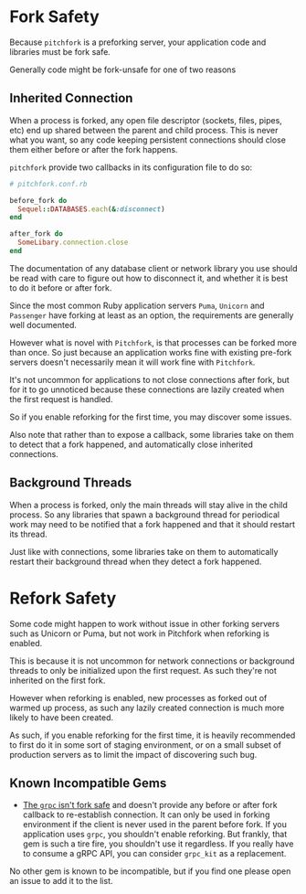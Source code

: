 # Fork Safety

Because `pitchfork` is a preforking server, your application code and libraries
must be fork safe.

Generally code might be fork-unsafe for one of two reasons

## Inherited Connection

When a process is forked, any open file descriptor (sockets, files, pipes, etc)
end up shared between the parent and child process. This is never what you
want, so any code keeping persistent connections should close them either
before or after the fork happens.

`pitchfork` provide two callbacks in its configuration file to do so:

```ruby
# pitchfork.conf.rb

before_fork do
  Sequel::DATABASES.each(&:disconnect)
end

after_fork do
  SomeLibary.connection.close
end
```

The documentation of any database client or network library you use should be
read with care to figure out how to disconnect it, and whether it is best to
do it before or after fork.

Since the most common Ruby application servers `Puma`, `Unicorn` and `Passenger`
have forking at least as an option, the requirements are generally well documented.

However what is novel with `Pitchfork`, is that processes can be forked more than once.
So just because an application works fine with existing pre-fork servers doesn't necessarily
mean it will work fine with `Pitchfork`.

It's not uncommon for applications to not close connections after fork, but for it to go
unnoticed because these connections are lazily created when the first request is handled.

So if you enable reforking for the first time, you may discover some issues.

Also note that rather than to expose a callback, some libraries take on them to detect
that a fork happened, and automatically close inherited connections.

## Background Threads

When a process is forked, only the main threads will stay alive in the child process.
So any libraries that spawn a background thread for periodical work may need to be notified
that a fork happened and that it should restart its thread.

Just like with connections, some libraries take on them to automatically restart their background
thread when they detect a fork happened.

# Refork Safety

Some code might happen to work without issue in other forking servers such as Unicorn or Puma,
but not work in Pitchfork when reforking is enabled.

This is because it is not uncommon for network connections or background threads to only be
initialized upon the first request. As such they're not inherited on the first fork.

However when reforking is enabled, new processes as forked out of warmed up process, as such
any lazily created connection is much more likely to have been created.

As such, if you enable reforking for the first time, it is heavily recommended to first do it
in some sort of staging environment, or on a small subset of production servers as to limit the
impact of discovering such bug.

## Known Incompatible Gems

- [The `grpc` isn't fork safe](https://github.com/grpc/grpc/issues/8798) and doesn't provide any before or after fork callback to re-establish connection.
  It can only be used in forking environment if the client is never used in the parent before fork.
  If you application uses `grpc`, you shouldn't enable reforking.
  But frankly, that gem is such a tire fire, you shouldn't use it regardless.
  If you really have to consume a gRPC API, you can consider `grpc_kit` as a replacement.

No other gem is known to be incompatible, but if you find one please open an issue to add it to the list.
